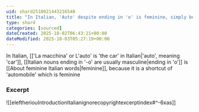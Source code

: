 ```yaml
---
uid: shard2510021443216540
title: "In Italian, 'Auto' despite ending in 'o' is feminine, simply because it is a shortcut of 'automobile' which is feminine"
type: shard
categories: [sourced]
dateCreated: 2025-10-02T06:43:21+00:00
dateModified: 2025-10-03T05:27:19+00:00
---
```

In Italian, [['La macchina' or L'auto' is 'the car' in Italian|'auto', meaning 'car']], [[Italian nouns ending in '-o' are usually masculine|ending in 'o']] is [[About feminine Italian words|feminine]], because it is a shortcut of 'automobile' which is feminine

### Excerpt
![[eleftheriouIntroductionItalianignorecopyrightexcerptindex#^-6xas]]